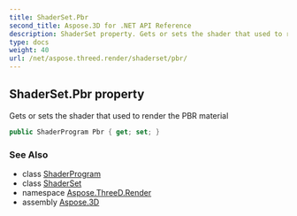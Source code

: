 ```yaml
---
title: ShaderSet.Pbr
second_title: Aspose.3D for .NET API Reference
description: ShaderSet property. Gets or sets the shader that used to render the PBR material
type: docs
weight: 40
url: /net/aspose.threed.render/shaderset/pbr/
---
```

## ShaderSet.Pbr property

Gets or sets the shader that used to render the PBR material

```csharp
public ShaderProgram Pbr { get; set; }
```

### See Also

* class [ShaderProgram](../../shaderprogram/)
* class [ShaderSet](../)
* namespace [Aspose.ThreeD.Render](../../shaderset/)
* assembly [Aspose.3D](../../../)


